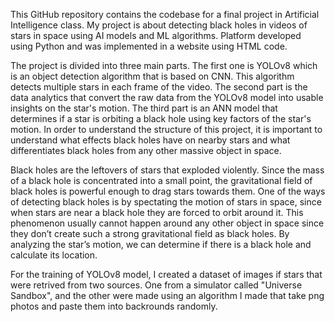 This GitHub repository contains the codebase for a final project in Artificial Intelligence class. My project is about detecting black holes in videos of stars in space using AI models and ML algorithms.
Platform developed using Python and was implemented in a website using HTML code. 

The project is divided into three main parts. The first one is YOLOv8 which is an object detection algorithm that is based on CNN. This algorithm detects multiple stars in each frame of the video. The second part is the data analytics that convert the raw data from the YOLOv8 model into usable insights on the star's motion. The third part is an ANN model that determines if a star is orbiting a black hole using key factors of the star's motion. In order to understand the structure of this project, it is important to understand what effects black holes have on nearby stars and what differentiates black holes from any other massive object in space.

Black holes are the leftovers of stars that exploded violently. Since the mass of a black hole is concentrated into a small point, the gravitational field of black holes is powerful enough to drag stars towards them. One of the ways of detecting black holes is by spectating the motion of stars in space, since when stars are near a black hole they are forced to orbit around it. This phenomenon usually cannot happen around any other object in space since they don’t create such a strong gravitational field as black holes. By analyzing the star’s motion, we can determine if there is a black hole and calculate its location.

For the training of YOLOv8 model, I created a dataset of images if stars that were retrived from two sources. One from a simulator called "Universe Sandbox", and the other were made using an algorithm I made that take png photos and paste them into backrounds randomly. 
